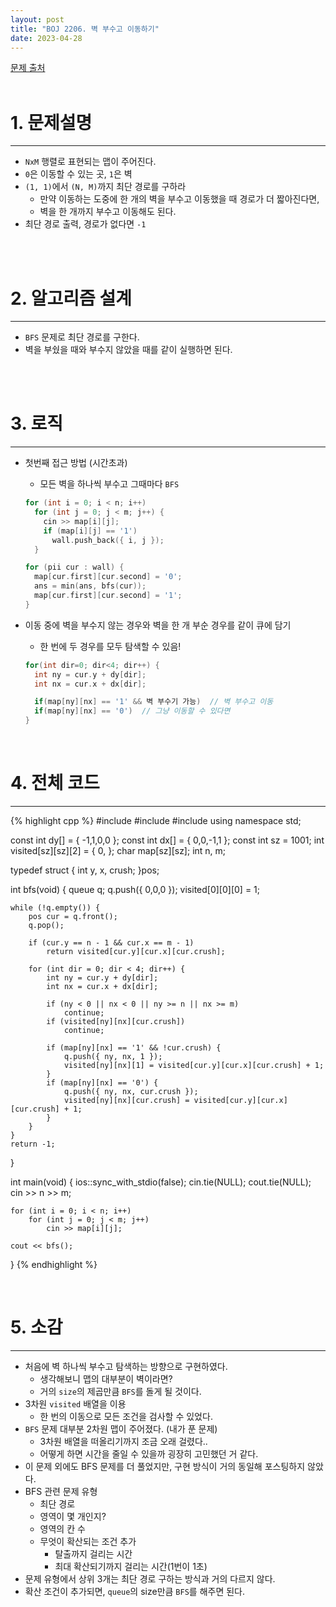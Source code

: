 ```yaml
---
layout: post
title: "BOJ 2206. 벽 부수고 이동하기"
date: 2023-04-28
---
```


[문제 출처](https://www.acmicpc.net/problem/2206) <br/><br/>

# 1. 문제설명
<hr>

- `NxM` 행렬로 표현되는 맵이 주어진다.
- `0`은 이동할 수 있는 곳, `1`은 벽
- `(1, 1)`에서 `(N, M)`까지 최단 경로를 구하라
  - 만약 이동하는 도중에 한 개의 벽을 부수고 이동했을 때 경로가 더 짧아진다면,
  - 벽을 한 개까지 부수고 이동해도 된다.
- 최단 경로 출력, 경로가 없다면 `-1`


<br/><br/>

# 2. 알고리즘 설계
<hr>

- `BFS` 문제로 최단 경로를 구한다.
- 벽을 부쉈을 때와 부수지 않았을 때를 같이 실행하면 된다.

<br/><br/>

# 3. 로직
<hr>

- 첫번째 접근 방법 (시간초과)
  - 모든 벽을 하나씩 부수고 그때마다 `BFS`

  ```cpp
  for (int i = 0; i < n; i++)
	for (int j = 0; j < m; j++) {
	  cin >> map[i][j];
	  if (map[i][j] == '1')
	    wall.push_back({ i, j });
	}

  for (pii cur : wall) {
	map[cur.first][cur.second] = '0';
	ans = min(ans, bfs(cur));
	map[cur.first][cur.second] = '1';
  }
  ```

- 이동 중에 벽을 부수지 않는 경우와 벽을 한 개 부순 경우를 같이 큐에 담기
  - 한 번에 두 경우를 모두 탐색할 수 있음!
  
  ```cpp
  for(int dir=0; dir<4; dir++) {
	int ny = cur.y + dy[dir];
	int nx = cur.x + dx[dir];

	if(map[ny][nx] == '1' && 벽 부수기 가능)  // 벽 부수고 이동
	if(map[ny][nx] == '0')  // 그냥 이동할 수 있다면
  }
  ```


<br/>

# 4. 전체 코드
<hr>

{% highlight cpp %}
#include <iostream>
#include <queue>
#include <algorithm>
using namespace std;

const int dy[] = { -1,1,0,0 };
const int dx[] = { 0,0,-1,1 };
const int sz = 1001;
int visited[sz][sz][2] = { 0, };
char map[sz][sz];
int n, m;

typedef struct { int y, x, crush; }pos;

int bfs(void) 
{
	queue<pos> q;
	q.push({ 0,0,0 });
	visited[0][0][0] = 1;

	while (!q.empty()) {
		pos cur = q.front();
		q.pop();

		if (cur.y == n - 1 && cur.x == m - 1)
			return visited[cur.y][cur.x][cur.crush];

		for (int dir = 0; dir < 4; dir++) {
			int ny = cur.y + dy[dir];
			int nx = cur.x + dx[dir];

			if (ny < 0 || nx < 0 || ny >= n || nx >= m)
				continue;
			if (visited[ny][nx][cur.crush])
				continue;

			if (map[ny][nx] == '1' && !cur.crush) {
				q.push({ ny, nx, 1 });
				visited[ny][nx][1] = visited[cur.y][cur.x][cur.crush] + 1;
			}
			if (map[ny][nx] == '0') {
				q.push({ ny, nx, cur.crush });
				visited[ny][nx][cur.crush] = visited[cur.y][cur.x][cur.crush] + 1;
			}
		}
	}
	return -1;
}

int main(void)
{
	ios::sync_with_stdio(false);
	cin.tie(NULL); cout.tie(NULL);
	cin >> n >> m;

	for (int i = 0; i < n; i++)
		for (int j = 0; j < m; j++)
			cin >> map[i][j];

	cout << bfs();
}
{% endhighlight %}

<br/>


# 5. 소감
<hr>

- 처음에 벽 하나씩 부수고 탐색하는 방향으로 구현하였다.
  - 생각해보니 맵의 대부분이 벽이라면?
  - 거의 `size`의 제곱만큼 `BFS`를 돌게 될 것이다.
- 3차원 `visited` 배열을 이용
  - 한 번의 이동으로 모든 조건을 검사할 수 있었다.
- `BFS` 문제 대부분 2차원 맵이 주어졌다. (내가 푼 문제)
  - 3차원 배열을 떠올리기까지 조금 오래 걸렸다..
  - 어떻게 하면 시간을 줄일 수 있을까 굉장히 고민했던 거 같다.
- 이 문제 외에도 BFS 문제를 더 풀었지만, 구현 방식이 거의 동일해 포스팅하지 않았다.
- BFS 관련 문제 유형
  - 최단 경로
  - 영역이 몇 개인지? 
  - 영역의 칸 수
  - 무엇이 확산되는 조건 추가
    - 탈출까지 걸리는 시간
	- 최대 확산되기까지 걸리는 시간(1번이 1초)
- 문제 유형에서 상위 3개는 최단 경로 구하는 방식과 거의 다르지 않다.
- 확산 조건이 추가되면, `queue`의 size만큼 `BFS`를 해주면 된다.